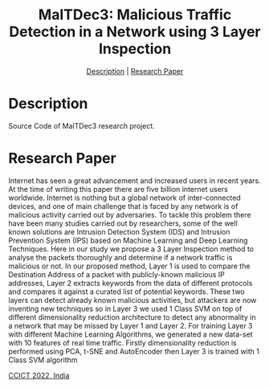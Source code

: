 <h1 align="center">MalTDec3: Malicious Traffic Detection in a Network using 3 Layer Inspection</h1>
<p align="center">
  <a href="#description">Description</a> |
  <a href="#paper">Research Paper</a>
</p>

# Description
Source Code of MalTDec3 research project.

# Research Paper
Internet has seen a great advancement and increased users in recent years. At the time of writing this paper there are five billion internet users worldwide. Internet is nothing but a global network of inter-connected devices, and one of main challenge that is faced by any network is of malicious activity carried out by adversaries. To tackle this problem there have been many studies carried out by researchers, some of the well known solutions are Intrusion Detection System (IDS) and Intrusion Prevention System (IPS) based on Machine Learning and Deep Learning Techniques. Here in our study we propose a 3 Layer Inspection method to analyse the packets thoroughly and determine if a network traffic is malicious or not. In our proposed method, Layer 1 is used to compare the Destination Address of a packet with publicly-known malicious IP addresses, Layer 2 extracts keywords from the data of different protocols and compares it against a curated list of potential keywords. These two layers can detect already known malicious activities, but attackers are now inventing new techniques so in Layer 3 we used 1 Class SVM on top of different dimensionality reduction architecture to detect any abnormality in a network that may be missed by Layer 1 and Layer 2. For training Layer 3 with different Machine Learning Algorithms, we generated a new data-set with 10 features of real time traffic. Firstly dimensionality reduction is performed using PCA, t-SNE and AutoEncoder then Layer 3 is trained with 1 Class SVM algorithm

<a href="https://ieeexplore.ieee.org/document/9913598">CCICT 2022, India</a>
